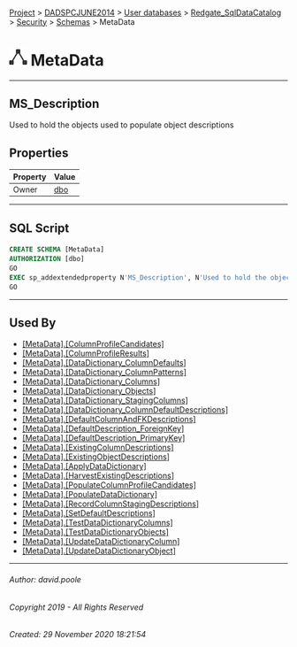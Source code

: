 #### 

[Project](../../../../../readme.md) > [DADSPCJUNE2014](../../../../readme.md) > [User databases](../../../readme.md) > [Redgate_SqlDataCatalog](../../readme.md) > [Security](../readme.md) > [Schemas](Schemas.md) > MetaData

# ![Schemas](../../../../../Images/Schema32.png) MetaData

---

## <a name="#description"></a>MS_Description

Used to hold the objects used to populate object descriptions

## <a name="#properties"></a>Properties

| Property | Value |
|---|---|
| Owner | [dbo](../Users/dbo.md) |


---

## <a name="#sqlscript"></a>SQL Script

```sql
CREATE SCHEMA [MetaData]
AUTHORIZATION [dbo]
GO
EXEC sp_addextendedproperty N'MS_Description', N'Used to hold the objects used to populate object descriptions', 'SCHEMA', N'MetaData', NULL, NULL, NULL, NULL
GO

```


---

## <a name="#usedby"></a>Used By

* [[MetaData].[ColumnProfileCandidates]](../../Tables/ColumnProfileCandidates.md)
* [[MetaData].[ColumnProfileResults]](../../Tables/ColumnProfileResults.md)
* [[MetaData].[DataDictionary_ColumnDefaults]](../../Tables/DataDictionary_ColumnDefaults.md)
* [[MetaData].[DataDictionary_ColumnPatterns]](../../Tables/DataDictionary_ColumnPatterns.md)
* [[MetaData].[DataDictionary_Columns]](../../Tables/DataDictionary_Columns.md)
* [[MetaData].[DataDictionary_Objects]](../../Tables/DataDictionary_Objects.md)
* [[MetaData].[DataDictionary_StagingColumns]](../../Tables/DataDictionary_StagingColumns.md)
* [[MetaData].[DataDictionary_ColumnDefaultDescriptions]](../../Views/DataDictionary_ColumnDefaultDescriptions.md)
* [[MetaData].[DefaultColumnAndFKDescriptions]](../../Views/DefaultColumnAndFKDescriptions.md)
* [[MetaData].[DefaultDescription_ForeignKey]](../../Views/DefaultDescription_ForeignKey.md)
* [[MetaData].[DefaultDescription_PrimaryKey]](../../Views/DefaultDescription_PrimaryKey.md)
* [[MetaData].[ExistingColumnDescriptions]](../../Views/ExistingColumnDescriptions.md)
* [[MetaData].[ExistingObjectDescriptions]](../../Views/ExistingObjectDescriptions.md)
* [[MetaData].[ApplyDataDictionary]](../../Programmability/Stored_Procedures/ApplyDataDictionary.md)
* [[MetaData].[HarvestExistingDescriptions]](../../Programmability/Stored_Procedures/HarvestExistingDescriptions.md)
* [[MetaData].[PopulateColumnProfileCandidates]](../../Programmability/Stored_Procedures/PopulateColumnProfileCandidates.md)
* [[MetaData].[PopulateDataDictionary]](../../Programmability/Stored_Procedures/PopulateDataDictionary.md)
* [[MetaData].[RecordColumnStagingDescriptions]](../../Programmability/Stored_Procedures/RecordColumnStagingDescriptions.md)
* [[MetaData].[SetDefaultDescriptions]](../../Programmability/Stored_Procedures/SetDefaultDescriptions.md)
* [[MetaData].[TestDataDictionaryColumns]](../../Programmability/Stored_Procedures/TestDataDictionaryColumns.md)
* [[MetaData].[TestDataDictionaryObjects]](../../Programmability/Stored_Procedures/TestDataDictionaryObjects.md)
* [[MetaData].[UpdateDataDictionaryColumn]](../../Programmability/Stored_Procedures/UpdateDataDictionaryColumn.md)
* [[MetaData].[UpdateDataDictionaryObject]](../../Programmability/Stored_Procedures/UpdateDataDictionaryObject.md)


---

###### Author:  david.poole

###### Copyright 2019 - All Rights Reserved

###### Created: 29 November 2020 18:21:54

